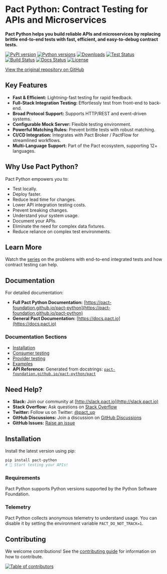 # Pact Python: Contract Testing for APIs and Microservices

**Pact Python helps you build reliable APIs and microservices by replacing brittle end-to-end tests with fast, efficient, and easy-to-debug contract tests.**

[![PyPI version](https://img.shields.io/pypi/v/pact-python.svg)](https://pypi.org/project/pact-python/)
[![Python versions](https://img.shields.io/pypi/pyversions/pact-python.svg)](https://pypi.org/project/pact-python/)
[![Downloads](https://img.shields.io/pypi/dm/pact-python.svg)](https://pypi.org/project/pact-python/)
[![Test Status](https://github.com/pact-foundation/pact-python/actions/workflows/test.yml/badge.svg?branch=main)](https://github.com/pact-foundation/pact-python/actions/workflows/test.yml)
[![Build Status](https://github.com/pact-foundation/pact-python/actions/workflows/build.yml/badge.svg?branch=main)](https://github.com/pact-foundation/pact-python/actions/workflows/build.yml)
[![Docs Status](https://github.com/pact-foundation/pact-python/actions/workflows/docs.yml/badge.svg?branch=main)](https://github.com/pact-foundation/pact-python/actions/workflows/docs.yml)
[![License](https://img.shields.io/pypi/l/pact-python.svg)](https://pypi.org/project/pact-python/)

[View the original repository on GitHub](https://github.com/pact-foundation/pact-python)

## Key Features

*   **Fast & Efficient:** Lightning-fast testing for rapid feedback.
*   **Full-Stack Integration Testing:** Effortlessly test from front-end to back-end.
*   **Broad Protocol Support:** Supports HTTP/REST and event-driven systems.
*   **Configurable Mock Server:** Flexible testing environment.
*   **Powerful Matching Rules:**  Prevent brittle tests with robust matching.
*   **CI/CD Integration:** Integrates with Pact Broker / PactFlow for streamlined workflows.
*   **Multi-Language Support:** Part of the Pact ecosystem, supporting 12+ languages.

## Why Use Pact Python?

Pact Python empowers you to:

*   Test locally.
*   Deploy faster.
*   Reduce lead time for changes.
*   Lower API integration testing costs.
*   Prevent breaking changes.
*   Understand your system usage.
*   Document your APIs.
*   Eliminate the need for complex data fixtures.
*   Reduce reliance on complex test environments.

## Learn More

Watch the [series](https://www.youtube.com/playlist?list=PLwy9Bnco-IpfZ72VQ7hce8GicVZs7nm0i) on the problems with end-to-end integrated tests and how contract testing can help.

## Documentation

For detailed documentation:

*   **Full Pact Python Documentation:** [https://pact-foundation.github.io/pact-python](https://pact-foundation.github.io/pact-python)
*   **General Pact Documentation:** [https://docs.pact.io](https://docs.pact.io)

### Documentation Sections

*   [Installation](#installation)
*   [Consumer testing](docs/consumer.md)
*   [Provider testing](docs/provider.md)
*   [Examples](examples/README.md)
*   **API Reference:** Generated from docstrings: [`pact-foundation.github.io/pact-python/pact`](https://pact-foundation.github.io/pact-python/API)

## Need Help?

*   **Slack:** Join our community at [http://slack.pact.io](http://slack.pact.io)
*   **Stack Overflow:** Ask questions on [Stack Overflow](https://stackoverflow.com/questions/tagged/pact)
*   **Twitter:** Follow us on Twitter: [@pact_up](https://twitter.com/pact_up)
*   **GitHub Discussions:** Join a discussion on [GitHub Discussions](https://github.com/pact-foundation/pact-python/discussions)
*   **GitHub Issues:** [Raise an issue](https://github.com/pact-foundation/pact-python/issues)

## Installation

Install the latest version using pip:

```bash
pip install pact-python
# 🚀 Start testing your APIs!
```

### Requirements

Pact Python supports Python versions supported by the Python Software Foundation.

### Telemetry

Pact Python collects anonymous telemetry to understand usage.  You can disable it by setting the environment variable `PACT_DO_NOT_TRACK=1`.

## Contributing

We welcome contributions!  See the [contributing guide](CONTRIBUTING.md) for information on how to contribute.

[![Table of contributors](https://contrib.rocks/image?repo=pact-foundation/pact-python)](https://github.com/pact-foundation/pact-python/graphs/contributors)